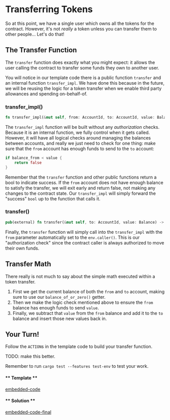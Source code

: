 Transferring Tokens
===

So at this point, we have a single user which owns all the tokens for the contract. However, it's not _really_ a token unless you can transfer them to other people... Let's do that!

## The Transfer Function

The `transfer` function does exactly what you might expect: it allows the user calling the contract to transfer some funds they own to another user.

You will notice in our template code there is a public function `transfer` and an internal function `transfer_impl`. We have done this because in the future, we will be reusing the logic for a token transfer when we enable third party allowances and spending on-behalf-of.

### transfer_impl()

```rust
fn transfer_impl(&mut self, from: AccountId, to: AccountId, value: Balance) -> bool {...}
```

The `transfer_impl` function will be built without any _authorization_ checks. Because it is an internal function, we fully control when it gets called. However, it will have all logical checks around managing the balances between accounts, and really we just need to check for one thing: make sure that the `from` account has enough funds to send to the `to` account:

```rust
if balance_from < value {
    return false
}
```

Remember that the `transfer` function and other public functions return a bool to indicate success. If the `from` account does not have enough balance to satisfy the transfer, we will exit early and return false, not making any changes to the contract state. Our `transfer_impl` will simply forward the "success" `bool` up to the function that calls it.

### transfer()

```rust
pub(external) fn transfer(&mut self, to: AccountId, value: Balance) -> bool {...}
```

Finally, the `transfer` function will simply call into the `transfer_impl` with the `from` parameter automatically set to the `env.caller()`. This is our "authorization check" since the contract caller is always authorized to move their own funds.

## Transfer Math

There really is not much to say about the simple math executed within a token transfer.

1. First we get the current balance of both the `from` and `to` account, making sure to use our `balance_of_or_zero()` getter.
2. Then we make the logic check mentioned above to ensure the `from` balance has enough funds to send `value`.
3. Finally, we subtract that `value` from the `from` balance and add it to the `to` balance and insert those new values back in.

## Your Turn!

Follow the `ACTION`s in the template code to build your transfer function.

TODO: make this better.

Remember to run `cargo test --features test-env` to test your work.

<!-- tabs:start -->

#### ** Template **

[embedded-code](./assets/2.2-template.rs ':include :type=code embed-template')

#### ** Solution **

[embedded-code-final](./assets/2.2-finished-code.rs ':include :type=code embed-final')

<!-- tabs:end -->